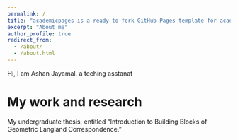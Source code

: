 ```yaml
---
permalink: /
title: "academicpages is a ready-to-fork GitHub Pages template for academic personal websites"
excerpt: "About me"
author_profile: true
redirect_from: 
  - /about/
  - /about.html
---
```


Hi, I am Ashan Jayamal, a teching asstanat

My work and research
=====================
My undergraduate thesis, entitled “Introduction to Building Blocks of Geometric Langland Correspondence.” 

